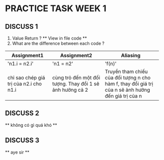 # PRACTICE TASK WEEK 1
## DISCUSS 1
1. Value Return ?
** View in file code **
2. What are the difference between each code ?

|Assignment1|Assignment2|Aliasing|
|-----------|-----------|--------|
|'n1.i = n2.i'|'n1 = n2'|'f(n)'|
|chỉ sao chép giá trị của n2.i cho n1.i|cùng trỏ đến một đối tượng. Thay đổi 1 sẽ ảnh hưởng cả 2|Truyền tham chiếu của đối tượng n cho hàm f, thay đổi giá trị của n sẽ ảnh hưởng đến giá trị của n|

## DISCUSS 2
** không có gì quá khó **

## DISCUSS 3
** aye sir **
